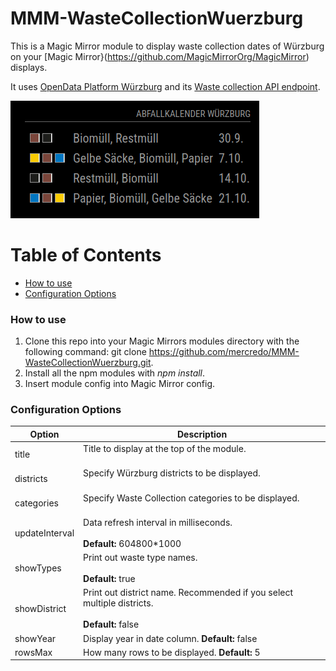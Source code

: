 # MMM-WasteCollectionWuerzburg

This is a Magic Mirror module to display waste collection dates of Würzburg on your [Magic Mirror}(https://github.com/MagicMirrorOrg/MagicMirror) displays.

It uses [OpenData Platform Würzburg](https://opendata.wuerzburg.de) and its [Waste collection API endpoint](https://opendata.wuerzburg.de/explore/dataset/abfallkalender-wuerzburg/api).

![Screenshot](mmm-wastecollectionwuerzburg.png)

# Table of Contents
* [How to use](#how-to-use)
* [Configuration Options](#configuration-options)

### How to use
1. Clone this repo into your Magic Mirrors modules directory with the following command: git clone https://github.com/mercredo/MMM-WasteCollectionWuerzburg.git.
2. Install all the npm modules with *npm install*.
3. Insert module config into Magic Mirror config.

### Configuration Options
| Option | Description |
|---|---|
| title | Title to display at the top of the module. <br><br> |
| districts | Specify Würzburg districts to be displayed. <br><br> |
| categories | Specify Waste Collection categories to be displayed. <br><br> |
| updateInterval | Data refresh interval in milliseconds. <br><br> **Default:** 604800*1000 |
| showTypes | Print out waste type names. <br><br> **Default:** true |
| showDistrict | Print out district name. Recommended if you select multiple districts. <br><br> **Default:** false |
| showYear | Display year in date column. **Default:** false |
| rowsMax | How many rows to be displayed. **Default:** 5
